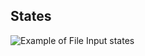 ## States

![Example of File Input states](/assets/components/form/file-input/file-input-states.png)